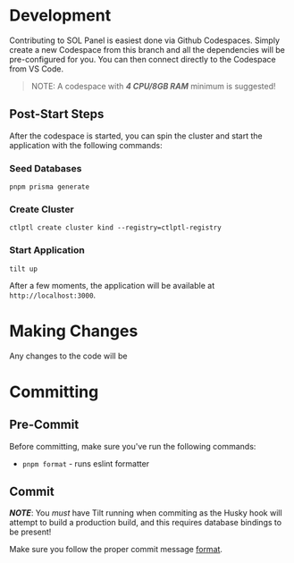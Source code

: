 # Development

Contributing to SOL Panel is easiest done via Github Codespaces.
Simply create a new Codespace from this branch and all the dependencies will be pre-configured for you.
You can then connect directly to the Codespace from VS Code.

> NOTE: A codespace with **_4 CPU/8GB RAM_** minimum is suggested!

## Post-Start Steps

After the codespace is started, you can spin the cluster and start the application with the following commands:

### Seed Databases

`pnpm prisma generate`

### Create Cluster

`ctlptl create cluster kind --registry=ctlptl-registry`

### Start Application

`tilt up`

After a few moments, the application will be available at `http://localhost:3000`.

# Making Changes

Any changes to the code will be

# Committing

## Pre-Commit

Before committing, make sure you've run the following commands:

- `pnpm format` - runs eslint formatter

## Commit

**_NOTE_**: You _must_ have Tilt running when commiting as the Husky hook will attempt to build
a production build, and this requires database bindings to be present!

Make sure you follow the proper commit message [format](https://github.com/angular/angular/blob/main/CONTRIBUTING.md#-commit-message-format).
